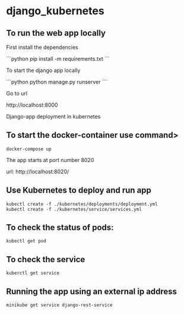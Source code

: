 # django_kubernetes
## To run the web app locally
<p>First install the dependencies</p>
```python
pip install -m requirements.txt
```
<p> To start the django app locally </p>
```python
python manage.py runserver
```
<p>Go to url</p>
 http://localhost:8000
  
Django-app deployment in kubernetes
## To start the docker-container use command>
```docker
docker-compose up
```
<p>The app starts at port number 8020</p>
url:  http://localhost:8020/

## Use Kubernetes to deploy and run app
```kubernetes
kubectl create -f ./kubernetes/deployments/deployment.yml
kubectl create -f ./kubernetes/service/services.yml
```

## To check the status of pods:
```kubernetes
kubectl get pod
```
## To check the service
```kubernetes
kuberctl get service
```
## Running the app using an external ip address
```kubernetes
minikube get service django-rest-service
```
